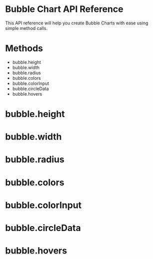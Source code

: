 Bubble Chart API Reference
======

This API reference will help you create Bubble Charts with ease using simple method calls. 

Methods
======

* bubble.height
* bubble.width
* bubble.radius
* bubble.colors
* bubble.colorInput
* bubble.circleData
* bubble.hovers

bubble.height
======


bubble.width
======

bubble.radius
======

bubble.colors
======

bubble.colorInput
======

bubble.circleData
======

bubble.hovers
======